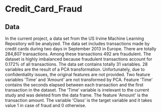 # Credit_Card_Fraud

## Data
In the current project, a data set from the US Irvine Machine Learning Repository will be analyzed. The data set includes transactions made by credit cards during two days in September 2013 in Europe. There are totally 284,807 transactions. Among these transactions 492 are fraudulent. The dataset is highly imbalanced because fraudulent transactions account for 0.172% of all transactions.
The data set contains totally 31 variables. 28 variables are the result of a PCA transformation. Unfortunately, due to confidentiality issues, the original features are not provided. Two feature variables 'Time' and 'Amount' are not transformed by PCA. Feature 'Time' contains the seconds elapsed between each transaction and the first transaction in the dataset. The ‘Time’ variable is irrelevant to the current study and was deleted from the data frame. The feature 'Amount' is the transaction amount. The variable 'Class' is the target variable and it takes value 1 in case of fraud and 0 otherwise. 

